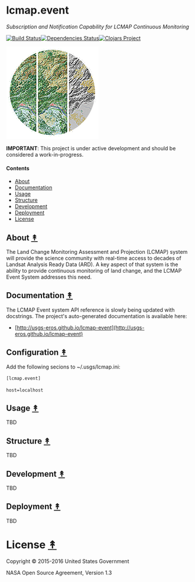 # lcmap.event

*Subscription and Notification Capability for LCMAP Continuous Monitoring*


[![Build Status][travis-badge]][travis][![Dependencies Status][deps-badge]][deps][![Clojars Project][clojars-badge]][clojars]

[![LCMAP open source project logo][lcmap-logo]][lcmap-logo-large]


**IMPORTANT**: This project is under active development and should be
considered a work-in-progress.


#### Contents

* [About](#about-)
* [Documentation](#documentation-)
* [Usage](#usage-)
* [Structure](#structure-)
* [Development](#development-)
* [Deployment](#deployment-)
* [License](#license-)


## About [&#x219F;](#contents)

The Land Change Monitoring Assessment and Projection (LCMAP) system will
provide the science community with real-time access to decades of Landsat
Analysis Ready Data (ARD). A key aspect of that system is the ability to
provide continuous monitoring of land change, and the LCMAP Event System
addresses this need.


## Documentation [&#x219F;](#contents)

The LCMAP Event system API reference is slowly being updated with docstrings.
The project's auto-generated documentation is available here:

* [http://usgs-eros.github.io/lcmap-event](http://usgs-eros.github.io/lcmap-event)


## Configuration [&#x219F;](#contents)

Add the following secions to ~/.usgs/lcmap.ini:

```
[lcmap.event]

host=localhost
```


## Usage [&#x219F;](#contents)

TBD


## Structure [&#x219F;](#contents)

TBD


## Development [&#x219F;](#contents)

TBD


## Deployment [&#x219F;](#contents)

TBD


# License [&#x219F;](#contents)

Copyright © 2015-2016 United States Government

NASA Open Source Agreement, Version 1.3


<!-- Named page links below: /-->

[travis]: https://travis-ci.org/USGS-EROS/lcmap-event
[travis-badge]: https://travis-ci.org/USGS-EROS/lcmap-event.png?branch=master
[deps]: http://jarkeeper.com/usgs-eros/lcmap-event
[deps-badge]: http://jarkeeper.com/usgs-eros/lcmap-event/status.svg
[lcmap-logo]: https://raw.githubusercontent.com/USGS-EROS/lcmap-system/master/resources/images/lcmap-logo-1-250px.png
[lcmap-logo-large]: https://raw.githubusercontent.com/USGS-EROS/lcmap-system/master/resources/images/lcmap-logo-1-1000px.png
[clojars]: https://clojars.org/gov.usgs.eros/lcmap-event
[clojars-badge]: https://img.shields.io/clojars/v/gov.usgs.eros/lcmap-event.svg
[tag-badge]: https://img.shields.io/github/tag/usgs-eros/lcmap-event.svg?maxAge=2592000
[tag]: https://github.com/usgs-eros/lcmap-event/tags

